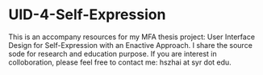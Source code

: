 # UID-4-Self-Expression

This is an accompany resources for my MFA thesis project: User Interface Design for Self-Expression with an Enactive Approach. I share the source sode for research and education purpose. If you are interest in colloboration, please feel free to contact me: hszhai at syr dot edu. 

